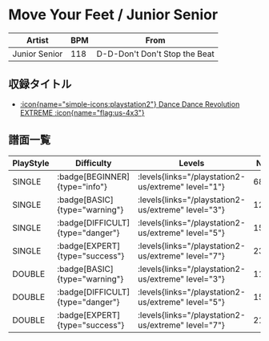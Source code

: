 # Move Your Feet / Junior Senior

|Artist|BPM|From|
|------|---|----|
|Junior Senior|118|D-D-Don't Don't Stop the Beat|

## 収録タイトル

- [:icon{name="simple-icons:playstation2"} Dance Dance Revolution EXTREME :icon{name="flag:us-4x3"}](/playstation2-us/extreme)

## 譜面一覧

|PlayStyle|Difficulty|Levels|Notes|Movie|
|---------|----------|------|-----|-----|
|SINGLE| :badge[BEGINNER]{type="info"}| :levels{links="/playstation2-us/extreme" level="1"}|68/0||
|SINGLE| :badge[BASIC]{type="warning"}| :levels{links="/playstation2-us/extreme" level="3"}|120/8||
|SINGLE| :badge[DIFFICULT]{type="danger"}| :levels{links="/playstation2-us/extreme" level="5"}|155/4||
|SINGLE| :badge[EXPERT]{type="success"}| :levels{links="/playstation2-us/extreme" level="7"}|231/12||
|DOUBLE| :badge[BASIC]{type="warning"}| :levels{links="/playstation2-us/extreme" level="3"}|114/0||
|DOUBLE| :badge[DIFFICULT]{type="danger"}| :levels{links="/playstation2-us/extreme" level="5"}|156/0||
|DOUBLE| :badge[EXPERT]{type="success"}| :levels{links="/playstation2-us/extreme" level="7"}|210/0||
